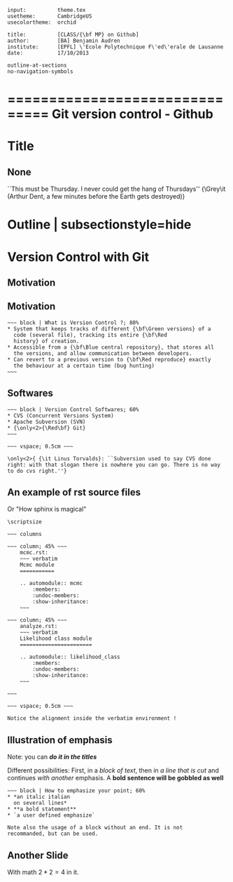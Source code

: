 ~~~ headers
input:          theme.tex
usetheme:       CambridgeUS
usecolortheme:  orchid

title:          [CLASS/{\bf MP} on Github]
author:         [BA] Benjamin Audren
institute:      [EPFL] \'Ecole Polytechnique F\'ed\'erale de Lausanne
date:           17/10/2013

outline-at-sections
no-navigation-symbols
~~~


===============================
Git version control - Github
===============================

# Title #

None
--------------

``This must be Thursday. I never could get the hang of Thursdays''
{\Grey\it (Arthur Dent, a few minutes before the Earth gets
destroyed)}


# Outline | subsectionstyle=hide #


# Version Control with Git

## Motivation

Motivation
-----------

    ~~~ block | What is Version Control ?; 80%
    * System that keeps tracks of different {\bf\Green versions} of a
      code (several file), tracking its entire {\bf\Red
      history} of creation.
    * Accessible from a {\bf\Blue central repository}, that stores all
      the versions, and allow communication between developers.
    * Can revert to a previous version to {\bf\Red reproduce} exactly
      the behaviour at a certain time (bug hunting)
    ~~~


Softwares
-----------

    ~~~ block | Version Control Softwares; 60%
    * CVS (Concurrent Versions System)
    * Apache Subversion (SVN)
    * {\only<2>{\Red\bf} Git}
    ~~~

    ~~~ vspace; 0.5cm ~~~

    \only<2>{ {\it Linus Torvalds}: ``Subversion used to say CVS done
    right: with that slogan there is nowhere you can go. There is no way
    to do cvs right.''}
  

An example of rst source files
-------------------------------
Or "How sphinx is magical"

    \scriptsize 

    ~~~ columns

    ~~~ column; 45% ~~~
        mcmc.rst: 
        ~~~ verbatim
        Mcmc module 
        =========== 

        .. automodule:: mcmc 
            :members: 
            :undoc-members: 
            :show-inheritance: 
        ~~~

    ~~~ column; 45% ~~~
        analyze.rst: 
        ~~~ verbatim
        Likelihood class module 
        ======================= 

        .. automodule:: likelihood_class 
            :members: 
            :undoc-members: 
            :show-inheritance: 
        ~~~

    ~~~

    ~~~ vspace; 0.5cm ~~~

    Notice the alignment inside the verbatim environment !


Illustration of emphasis
-------------------------
Note: you can ***do it in the titles***

Different possibilities: First, in a *block of text*,
then in *a line that 
is cut* and continues *with another* emphasis. A **bold sentence
will be gobbled as well**

    ~~~ block | How to emphasize your point; 60%
    * *an italic italian
      on several lines*
    * **a bold statement**
    * `a user defined emphasize`

    Note also the usage of a block without an end. It is not
    recommanded, but can be used.


Another Slide
-------------

With math $2*2 = 4$ in it.

